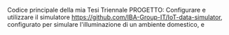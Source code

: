 Codice principale della mia Tesi Triennale
PROGETTO: Configurare e utilizzare il simulatore https://github.com/IBA-Group-IT/IoT-data-simulator, configurato per simulare l'illuminazione di un ambiente domestico, e 
